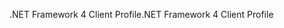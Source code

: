 <span data-ttu-id="e0c31-101">.NET Framework 4 Client Profile</span><span class="sxs-lookup"><span data-stu-id="e0c31-101">.NET Framework 4 Client Profile</span></span>